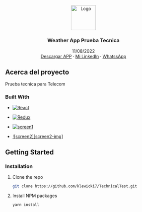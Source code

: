 <!-- Improved compatibility of back to top link: See: https://github.com/othneildrew/Best-README-Template/pull/73 -->

<a name="readme-top"></a>

<!--
*** Thanks for checking out the Best-README-Template. If you have a suggestion
*** that would make this better, please fork the repo and create a pull request
*** or simply open an issue with the tag "enhancement".
*** Don't forget to give the project a star!
*** Thanks again! Now go create something AMAZING! :D
-->

<!-- PROJECT SHIELDS -->
<!--
*** I'm using markdown "reference style" links for readability.
*** Reference links are enclosed in brackets [ ] instead of parentheses ( ).
*** See the bottom of this document for the declaration of the reference variables
*** for contributors-url, forks-url, etc. This is an optional, concise syntax you may use.
*** https://www.markdownguide.org/basic-syntax/#reference-style-links
-->
<!-- PROJECT LOGO -->
<br />
<div align="center">
  <a href="https://github.com/othneildrew/Best-README-Template">
    <img src="https://ssl.gstatic.com/onebox/weather/64/partly_cloudy.png" alt="Logo" width="80" height="80">
  </a>

  <h3 align="center">Weather App Prueba Tecnica</h3>

  <p align="center">
    11/08/2022
    <br />
    <a href="https://www.mediafire.com/file/hp5u5vjis9h9fwo/WeatherAppKev.apk/file">Descargar APP</a>
    ·
    <a href="https://www.linkedin.com/in/kevlewicki/">Mi LinkedIn</a>
    ·
    <a href="https://wa.link/s485ti">WhatssApp</a>
  </p>
</div>

<!-- ABOUT THE PROJECT -->

## Acerca del proyecto

Prueba tecnica para Telecom

### Built With

- [![React][react.js]][react-url]
- [![Redux][redux-img]][redux-url]

- [![screen1][screen1-img]][screen1-url]
- [![screen2][screen2-img]][screen2-url]

<!-- GETTING STARTED -->

## Getting Started

### Installation

1. Clone the repo
   ```sh
   git clone https://github.com/klewicki7/TechnicalTest.git
   ```
3. Install NPM packages
   ```sh
   yarn install
   ```

<!-- MARKDOWN LINKS & IMAGES -->
<!-- https://www.markdownguide.org/basic-syntax/#reference-style-links -->

[react.js]: https://upload.wikimedia.org/wikipedia/commons/thumb/a/a7/React-icon.svg/640px-React-icon.svg.png
[react-url]: https://reactjs.org/

[redux-img]: https://redux.js.org/img/redux-logo-landscape.png
[redux-url]: https://react-redux.js.org/

[screen1-img]: https://i.ibb.co/y8LrmPY/Captura-de-pantalla-2022-08-11-150411.png
[screen1-url]: https://ibb.co/Q6s47QC

[screen2.img]: https://i.ibb.co/zSDB81H/Captura-de-pantalla-2022-08-11-150405.png
[screen2-url]: https://i.ibb.co/zSDB81H/Captura-de-pantalla-2022-08-11-150405.png


